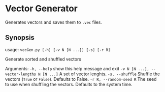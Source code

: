 # Vector Generator
Generates vectors and saves them to `.vec` files. 

## Synopsis
usage: `vecGen.py [-h] [-v N [N ...]] [-s] [-r R]`

Generate sorted and shuffled vectors

Arguments:
  `-h, --help`          show this help message and exit
  `-v N [N ...], --vector-lengths N [N ...]`
                        A set of vector lenghts.
  `-s, --shuffle`       Shuffle the vectors (`True` or `False`). Defaults to False.
  `-r R, --random-seed R`
                        The seed to use when shuffling the vectors. Defaults to the system time. 

